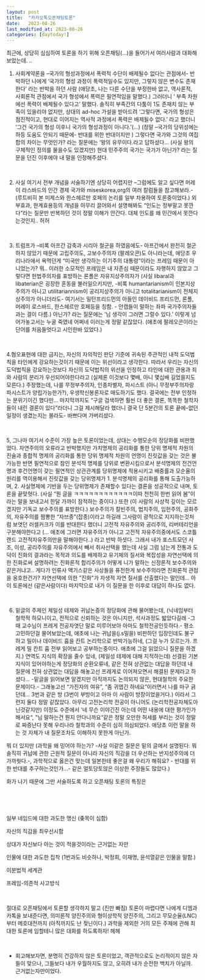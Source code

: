 ```yaml
---
layout: post
title:  "카카오톡오픈채팅토론"
date:   2023-08-26
last_modified_at: 2023-08-26
categories: [daytoday!]
---
```


최근에, 상당히 심심하여 토론을 하기 위해 오픈채팅(...)을 들어가서 여러사람과 대화해보았는데. ..

    

1. 사회계약론을 –국가의 형성과정에서 폭력적 수단이 배제될수 없다는 관점에서- 반박하던 나에게 ‘국가의 형성 과정이 폭력적일수도 있지만, 그렇지 않은 변수도 존재한다’ 라는 반박을 하던 사람 (애당초, 나는 다른 수단을 부정한바 없고, 역사론적, 사회론적 관점에서 국가 형성에서 폭력은 필연적임을 말했다.) 그러더니 ‘ 부족 차원에선 폭력이 배제될수 있다고’ 말했다. 솔직히 부족간의 다툼이 1도 존재치 않는 부족이 있을리야 없지만, 상대의 ad-hoc 가설을 받아드려 ‘그렇다면, 국가의 형성은 점진적이고, 현대로 이어지는 역사적 과정에서 폭력은 배제될수 없다.’ 라고 했더니 ‘그건 국가의 형성 이후니 국가의 형성과정이 아니다.’(...) (정말 –국가의 당위성에는 하등 도움도 안되기 때문에- 반대를 위한 반대이지만 ) 그렇다면 국가와 그것의 여집합의 차이는 무엇인가? 라는 질문에는 ‘왕의 유무이다.라고 답하셨다... (사실 왕의 구체적인 정의를 물을수도 있겠지만) 현대 민주주의 국가는 국가가 아닌가? 라는 질문을 던진 이후에야 내 말을 인정해주셨다.

‍

2. 사실 여기서 전부 개념을 서술하기엔 상당히 어렵지만 –그럼에도 알고 싶다면 머레이 라스바드의 인간 경제 국가와 miseskorea,org의 여러 칼럼들을 참고해보라.- (루트비히 본 미제스와 한스헤르만 호페의 논리를 일부 차용하여 토론중이었다.) 외부효과, 한계효용등의 개념을 아무리 끌어와서 설명해봐도 “인도는 정부말고 못깐다”라는 질문만 반복하던 것이 정말 이해가 안간다. 대체 인도를 왜 민간에서 못깐다는것인지.. 허허

‍

3. 트럼프가 –비록 아프간 감축과 시리아 철군을 하였음에도- 아프간에서 완전히 철군하지 않았기 때문에 고립주의도, 고보수주의자 (팔레오콘)도 아니라는데, 애당초 우리나라에서 욕먹던게 “미국만 생각하는 이기주의 대통령”이라는 프레임 때문이 아니었는가? 뭐.. 이러한 소모적인 프레임은 내 자존심 때문이라도 자행하지 않았고 그렇다면 헌법주의자를 표방하는 론폴은 자유지상주의자가 (사실 libaral과 libaterian은 굉장한 혼동을 불러일으키지만, -비록 humantarianism이 인본지상주의가 아니고 utilitariannism이 공리지상주의가 아니고 totalitarianism이 전체지상주의가 아니더라도- 여기서는 밀턴프리드먼의 아들인 데이비드 프리드먼, 론폴, 머레이 로스바드, 한스헤르만 호페등을 칭함. - 안캡들이 말하는 좌파 국가주의자들과는 결이 다름.) 아닌가? 라는 질문에는 ’님 생각이 그러면 그럴수 있다.’ 이렇게 넘어가놓고서는 누굴 죽였네 어쩌네 이러는게 정말 같잖았다. (애초에 팔레오콘이라는 단어를 처음들엇다고 시인한바 있었다.)

‍

4.혐오표현에 대한 금지는, 자신의 자의적인 판단 기준에 귀속된 주관적인 내적 도덕법칙을 타인에게 강요하는것이기 때문에 이는 위선이라고 생각한다. 따라서 우리는 자신의 도덕법칙을 강요하는것보다 자신의 도덕법칙의 위선을 인정하고 타인에 대한 관용과 죄와 사람의 분리가 우선되어야한다라고 (실제론 이것보다 몇배, 아니 몇십배 길었을지도 모른다.) 주장했는데, 나를 무정부주의자, 인종차별자, 파시스트 (아니 무정부주의자랑 파시스트가 양립가능한가?), 우생학신봉론자로 매도하기도 했다. 결국에는 전부 인정하는 분위기이긴 했다만... 마지막까지도 “구글 검색하면 훨씬 더 좋은 결론, 똑똑한 철학자들이 내린 결론이 있다”라더니 그걸 제시해달라 했더니 결국 단 5분간의 토론 끝에–없던 일정이 생겼는지는 몰라도- 바쁘다며 가버리셨다.

‍

5, 그나마 여기서 수준이 가장 높은 토론이었는데, 상대는 수행모순의 정당화를 비판했었다. 자연주의의 오류라고 반박했지만 가치명제의 공리화를 통한 당위 명제적 차원의 진술과 종합적 명제의 공리화를 통한 당위 명제적 차원의 언명이 진릿값을 갖는 것은 불가능한 반면 필연적으로 참인 분석적 명제를 당위로 변환시킴으로서 분석명제의 전건언명과 후건언명이 갖는 필연적인 상관관계를 당위명제에 적용시키고 배중률과 모순율의 원리를 역이용해서 진릿값을 갖는 당위명제가 1. 분석명제의 공리화를 통해 도출가능하며, 2. 사실명제에 기반을 두는 당위명제가 존재할수 있다는 결론을 성공적으로 내며, 토론을 끝맞혓다. (사실 “뭔 글을 ㅋㅋㅋㅋㅋㅋㅋㅋㅋㅋㅋㅋ이따 천천히 한번 읽어 봄”이라는 말을 보내고서 한달 가까이 잠적하는 중이다.) 또한 (이 사람의 사상적 깊이는 모르겠지만 기독교 보수주의를 표방한다.) 보수주의가 칼빈주의, 법치주의, 입헌주의, 공화주의, 자유주의를 짬뽕한 “자브종”(잡종)이라고 하길래 그사람이 광적으로 지지하는것처럼 보엿던 러셀커크가 이를 반대한다 했더니 고전적 자유주의와 공리주의, 리버테리언을 구분해야한다고 (... 애초에 그러면 자유주의가 아니고 고전적 자유주의중에서도 스코틀랜드 고전적자유주의만을 말해야한다..) 라고 반박 하셧다. 그래서 내가 포스트모던 사조, 이성, 공리주의를 자유주의에서 빼서 취사선택을 했는데 사실 그럼 남는게 전통과 도덕이 진화의 결과라는 목적과 의도를 배제하고 유기체의 질서와 복잡성을 자연선택에 의한 진화로써 설명하려는 진화론적 합리주의가 어떻게 니가 말하는 신정론적 보수주의와 같은거냐고.. 게다가 인류사 액기스같은 사상들을 퓨전한게 보수주의라면 진화론적 관점을 옹호한건가? 자연선택에 의한 "진화"가 자생적 자연 질서를 산출했다는 말인데... 아 이 토론에선 (같은사람이다) 마지막으로 내가 이 질문을 한 이후로 대답이 하나도 없다.

‍

6. 밑글의 주제인 제일성 테제와 귀납논증의 정당화에 관해 물어봤는데, (닉네임부터 철학적 하모니이고, 전적으로 신뢰하는 것은 아니지만, 석사과정도 밟았다길래 -그때 교수님이 프레게 전공자엿단 말로 미루어보아 아마도 철학전공인듯하다.- 평소 고민하던걸 물어보았는데, 애초에 나는 귀납을(j.s밀을) 비판하던 입장인데도 불구하고 밀이나 데이비드 흄을 칸트 논리학으로 반박가능하네, (그걸 누가 모르는가. 프레게 밀 칸트 흄 전부 읽어보고 공부하는중이다. 애초에 그걸 읽었으니 질문을 하겠지.) 연역도 지식의 확장을 줄수 있네, (제일성 테제에 대해 지적하는데) 선결된 기본 지식이 있어야하는게 정당화의 순환오류네, 같은 전혀 상관없는 대답을 하던데 내 질문에 전혀 상관없는 대답을 해놓고선 프레게로 이어져오면서 해결된 문제라고 하셨다... -밑글을 읽어보면 알겠지만 아직까지도 논의되지 않은, 현대철학의 주요한 문제이다.- 그래놓고선 “가진자의 여유”, “좀 귀엽긴 하네요”이러면서 나를 마구 긁던데... 3번과 같은 방 (3번이 부방이고 아마 이 사람이 방장이었을거다.) 이라서 그런지 둘다 정말 같잖았다. 아무리 고전논리학 전공이 아니어도 (논리학전공자체도아닌것같지만) 이정도 수준에서 ‘네 무슨 이야긴진 아는데 어떤 내용에 대한 평가인가 해서요“, ”님 말하는건 뭔지 안다니까요“같은 정말 오만한 허세를 부리는 것이 정말로 짜증난다 못해 우리나라 철학과의 수준이 심히 의심되었다. 애당초 이런 말을 하는 것 자체가 내 질문조차도 이해하지 못한게 아닌가.

    

    

뭐 더 있지만 (과학을 왜 믿어야 하는가? -사실 이같은 질문은 밑의 글에서 설명된다. 뭐 솔직히 귀납에 관한 근원적 질문이 아니라 자신의 직감을 더 우선하는 반지성주의에 더 가까웟다.-, 과학적으로 옳은건 맞는데 일본한테 좋은걸 왜 우리가 해줘요? - 반대를 위한 반대를 추구하는것인가...- 같은 얼토당토않은 이상한 주장들도 많았다.)

화가 나기 때문에 그만 서술하도록 하고 오픈채팅 토론의 특징은

‍

‍

일부 네임드에 대한 과도한 맹신 (좆목이 심함)

자신의 직감을 최우선시함

상대가 자신보다 아는 것이 적을것이라는 근거없는 자만

인물에 대한 과도한 집착 (1번과도 비슷하나, 박정희, 이재명, 윤석열같은 인물을 말함.)

이분법적 세계관

프레임-의존적 사고방식

    

‍

절대로 오픈채팅에서 토론할 생각하지 말고 (진만 빠짐) 토론이 마렵다면 나에게 디엠과 카톡을 보내준다면, 의미론적 양진주의와 형이상학적 양진주의, 그리고 무모순율(LNC)부터 메호대전까지 (아직까지도 난 젖닌이다.) 과학을 제외한 거의 모든 주제에 관해 최대한 토론에 임할테니 많은 대화를 하도록하자! 헤헤

    

‍

- 회고해보자면, 분명히 건강하지 않은 토론이었고, 객관적으로도 논리적이지 않은 자들이 맞으나, 그들보다 내가 우월하지도 않고, 오히려 내가 순전한 백치가 아닐까. 근거없는자만이었다.
